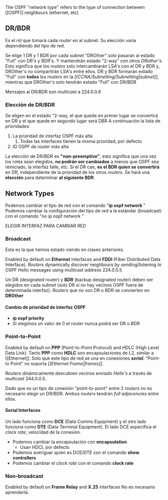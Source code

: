
The OSPF "network type" refers to the type of connection between [[OSPF]] neighbours (ethernet, etc)


## DR/BDR

Es el rol que tomará cada *router* en al subnet. Su elección varía dependiendo del tipo de red.

Se elige 1 DR y 1 BDR por cada *subnet*
"DROther" solo pasaran al estado "Full" con DR's y BDR's. Y mantendrán estado "2-way" con otros *DRother's*. Esto significa que los *routers* solo intercambiarán LSA's con el DR y BDR y, DROther's no compartirán LSA's entre ellos.
DR y BDR formarán estado "Full" con **todos** los *routers* en la *[[CCNA/Subnetting/Subnetting|subnet]]*, mientras que DROther's solo tendrán estado "Full" con DR/BDR


Mensajes al DR/BDR son *multicast* a 224.0.0.6

### Elección de DR/BDR

Se eligen en el estado "2-way, el que quede en primer lugar se convertirá en DR y el que quede en segundo lugar será DBR
A continuación la lista de prioridades:
1. La prioridad de interfaz OSPF más alta
	1. Todas las interfaces tienen la misma prioridad, por defecto
2. ID OSPF de *router* más alta

La elección de DR/BDR es **"non-preemptive"**, esto significa que una vez los roles sean elegidos, **no podrán ser cambiados** a menos que OSPF sea reiniciado, la interfaz falle, etc.
Si el DR cae, **es el BDR quien se convertirá** en DR, independiente de la prioridad de los otros *routers*. Se hará una **elección** para determinar **al siguiente BDR**.
## Network Types

Podemos cambiar el tipo de red con el comando "**ip ospf network </red>**"
Podemos cambiar la configuración del tipo de red a la estándar (broadcast) con el comando "no ip ospf network </red>"

ELEGIR INTERFAZ PARA CAMBIAR RED

### Broadcast

Esta es la que hemos estado viendo en clases anteriores.

Enabled by default on **Ethernet** interfaces and **FDDI** (Fiber Distributed Data Interface).
*Routers* dynamically discover neighbours by sending/listening to OSPF Hello messages using multicast address 224.0.0.5

Un DR (designated router) y **BDR** (backup designated router) deben ser elegidos en cada *subnet* (solo DR si no hay vecinos OSPF fuera de determinada interfaz).
*Routers* que no son DR o BDR se convierten en **DROther**

#### Cambio de prioridad de interfaz OSPF

- **ip ospf priority </valor>**
- Si elegimos un valor de 0 el *router* nunca podrá ser DR o BDR


### Point-to-Point

Enabled by default on **PPP** (Point-to-Point Protocol) and HDLC (High Level Data Link).
Tanto **PPP** como **HDLC** son encapsulaciones de L2, similar a [[Ethernet]]. Solo que este tipo de red se una en conexiones ***serial***. 
"Point-to Point" no soporta *[[Ethernet Frame|frames]]*.

*Routers* dinámicamente descubren vecinos enviado *Hello's* a través de *multicast* 244.0.0.5.

Dado que es un tipo de conexión "point-to-point" entre 2 *routers* no es necesario elegir un DR/BDR. Ambos *routers* tendrán *full adjacencies* entre ellos.

#### Serial Interfaces

Un lado funciona como **DCE** (Data Comms Equipment) y el otro lado funciona como **DTE** (Data Terminal Equipment).
El lado DCE especifica el *clock rate*, velocidad de la conexión.

- Podemos cambiar la encapsulación con **encapsulation </encapsulacion>**
	- Usan HDCL por defecto
- Podemos averiguar quien es DCE/DTE con el comando **show controllers </interfaz>**
- Podemos cambiar el *clock rate* con el comando **clock rate </Bps>**


### Non-broadcast

Enabled by default on **Frame Relay** and **X.25** interfaces
No es necesario aprenderla.